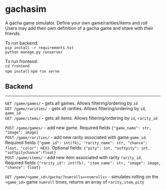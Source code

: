 # gachasim

A gacha game simulator. Define your own game/rarities/items and roll  
Users may add their own definition of a gacha game and share with their friends.

To run backend:  
`pip install -r requirements.txt`  
`python manage.py runserver`  

To run frontend:  
`cd frontend`  
`npm install`
`npm run serve`


## Backend
---
`GET /game/games/` - gets all games. Allows filtering/ordering by `id`  
`GET /game/rarities/` - gets all rarities. Allows filtering/ordering by `id`, `game_id`  
`GET /game/items/` - gets all items. Allows filtering/ordering by `id`, `rarity_id`  

`POST /game/games/` - add new game. Required fields `{"game_name": str, "image": image}`  
`POST /game/rarities/` - add new rarity associated with game `game_id`. Required fields `{"game_id": int(fk), "rarity_name": str, "chance": float, "color": HEX}`. Optional fields: `{"pity": int, "softpity": int, "softpitychance":float}`  
`POST /game/items/` - add new item associated with rarity `rarity_id`. Required fields `{"rarity_id": int(fk), "item_name": str, "image": image, "chance": float}`  

`GET /game/<game_id>/gacha/?numrolls=<numrolls>` - simulates rolling on the `<game_id>` game `numroll` times, returns an array of `rarity`, `item`, `pity`  

